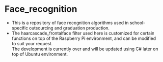 # Face_recognition
  - This is a repository of face recognition algorithms used in school-specific outsourcing and graduation production.</br>
  - The haarcascade_frontalface filter used here is customized for certain functions on top of the Raspberry Pi environment, and can be modified to suit your request.</br>
The development is currently over and will be updated using C# later on top of Ubuntu environment.
